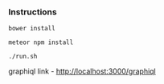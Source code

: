 ### Instructions

`bower install`

`meteor npm install`

`./run.sh`

graphiql link - [http://localhost:3000/graphiql](http://localhost:3000/graphiql)
